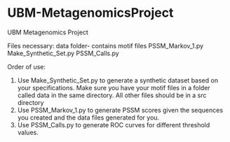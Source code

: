 # UBM-MetagenomicsProject
UBM Metagenomics Project

Files necessary:
data folder- contains motif files
PSSM_Markov_1.py
Make_Synthetic_Set.py
PSSM_Calls.py

Order of use:
1. Use Make_Synthetic_Set.py to generate a synthetic dataset based on your specifications. Make sure you have your
motif files in a folder called data in the same directory. All other files should be in a src directory
2. Use PSSM_Markov_1.py to generate PSSM scores given the sequences you created and the data files generated for you.
3. Use PSSM_Calls.py to generate ROC curves for different threshold values. 
